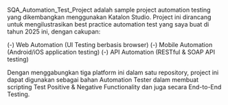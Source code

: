 SQA_Automation_Test_Project adalah sample project automation testing yang dikembangkan menggunakan Katalon Studio.
Project ini dirancang untuk mengilustrasikan best practice automation test yang saya buat di tahun 2025 ini, dengan cakupan:

(-) Web Automation (UI Testing berbasis browser)
(-) Mobile Automation (Android/iOS application testing)
(-) API Automation (RESTful & SOAP API testing)

Dengan menggabungkan tiga platform ini dalam satu repository, project ini dapat digunakan sebagai bahan Automation Tester
dalam membuat scripting Test Positive & Negative Functionality dan juga secara End-to-End Testing.
